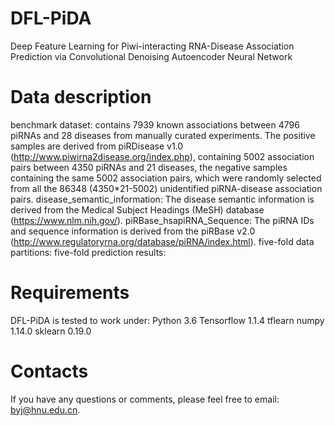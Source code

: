 # DFL-PiDA
Deep Feature Learning for Piwi-interacting RNA-Disease Association Prediction via Convolutional Denoising Autoencoder Neural Network
# Data description
benchmark dataset: contains 7939 known associations between 4796 piRNAs and 28 diseases from manually curated experiments. The positive samples are derived from piRDisease v1.0 (http://www.piwirna2disease.org/index.php), containing 5002 association pairs between 4350 piRNAs and 21 diseases, the negative samples containing the same 5002 association pairs, which were randomly selected from all the 86348 (4350\*21-5002) unidentified piRNA-disease association pairs.
disease_semantic_information: The disease semantic information is derived from the Medical Subject Headings (MeSH) database (https://www.nlm.nih.gov/).
piRBase_hsapiRNA_Sequence: The piRNA IDs and sequence information is derived from the piRBase v2.0 (http://www.regulatoryrna.org/database/piRNA/index.html).
five-fold data partitions: 
five-fold prediction results:
# Requirements
DFL-PiDA is tested to work under:
Python 3.6
Tensorflow 1.1.4
tflearn
numpy 1.14.0
sklearn 0.19.0
# Contacts
If you have any questions or comments, please feel free to email: byj@hnu.edu.cn.
